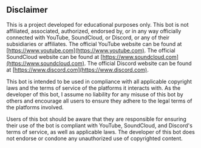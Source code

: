 ## Disclaimer

This is a project developed for educational purposes only. This bot is not affiliated, associated, authorized, endorsed by, or in any way officially connected with YouTube, SoundCloud, or Discord, or any of their subsidiaries or affiliates. The official YouTube website can be found at [https://www.youtube.com](https://www.youtube.com). The official SoundCloud website can be found at [https://www.soundcloud.com](https://www.soundcloud.com). The official Discord website can be found at [https://www.discord.com](https://www.discord.com).

This bot is intended to be used in compliance with all applicable copyright laws and the terms of service of the platforms it interacts with. As the developer of this bot, I assume no liability for any misuse of this bot by others and encourage all users to ensure they adhere to the legal terms of the platforms involved.

Users of this bot should be aware that they are responsible for ensuring their use of the bot is compliant with YouTube, SoundCloud, and Discord's terms of service, as well as applicable laws. The developer of this bot does not endorse or condone any unauthorized use of copyrighted content.
